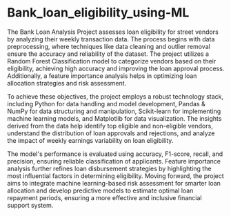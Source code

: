 # Bank_loan_eligibility_using-ML

The Bank Loan Analysis Project assesses loan eligibility for street vendors by analyzing their weekly transaction data. The process begins with data preprocessing, where techniques like data cleaning and outlier removal ensure the accuracy and reliability of the dataset. The project utilizes a Random Forest Classification model to categorize vendors based on their eligibility, achieving high accuracy and improving the loan approval process. Additionally, a feature importance analysis helps in optimizing loan allocation strategies and risk assessment.

To achieve these objectives, the project employs a robust technology stack, including Python for data handling and model development, Pandas & NumPy for data structuring and manipulation, Scikit-learn for implementing machine learning models, and Matplotlib for data visualization. The insights derived from the data help identify top eligible and non-eligible vendors, understand the distribution of loan approvals and rejections, and analyze the impact of weekly earnings variability on loan eligibility.

The model's performance is evaluated using accuracy, F1-score, recall, and precision, ensuring reliable classification of applicants. Feature importance analysis further refines loan disbursement strategies by highlighting the most influential factors in determining eligibility. Moving forward, the project aims to integrate machine learning-based risk assessment for smarter loan allocation and develop predictive models to estimate optimal loan repayment periods, ensuring a more effective and inclusive financial support system.
